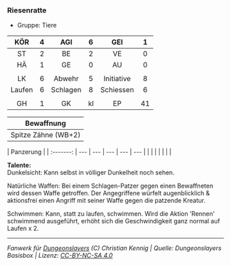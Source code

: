 ### Riesenratte

- Gruppe: Tiere

|  KÖR   |  4  |   AGI    |  6  |    GEI     |  1  |
| :----: | :-: | :------: | :-: | :--------: | :-: |
|   ST   |  2  |    BE    |  2  |     VE     |  0  |
|   HÄ   |  1  |    GE    |  0  |     AU     |  0  |
|        |     |          |     |            |     |
|   LK   |  6  |  Abwehr  |  5  | Initiative |  8  |
| Laufen |  6  | Schlagen |  8  | Schiessen  |  6  |
|        |     |          |     |            |     |
|   GH   |  1  |    GK    | kl  |     EP     | 41  |

|     Bewaffnung      |
| :-----------------: |
| Spitze Zähne (WB+2) |

| Panzerung |
| :-------: | --- | --- | --- | --- | --- |
|           |     |     |     |     |     |

**Talente:**  
Dunkelsicht: Kann selbst in völliger Dunkelheit noch sehen.

Natürliche Waffen: Bei einem Schlagen-Patzer gegen einen Bewaffneten wird dessen Waffe getroffen. Der Angegriffene würfelt augenblicklich & aktionsfrei einen Angriff mit seiner Waffe gegen die patzende Kreatur.

Schwimmen: Kann, statt zu laufen, schwimmen. Wird die Aktion 'Rennen' schwimmend ausgeführt, erhöht sich die Geschwindigkeit ganz normal auf Laufen x 2.

---

_Fanwerk für [Dungeonslayers](https://www.dungeonslayers.net/) (C) Christian Kennig | Quelle: Dungeonslayers Basisbox | Lizenz: [CC-BY-NC-SA 4.0](https://creativecommons.org/licenses/by-nc-sa/4.0/deed.de)_
